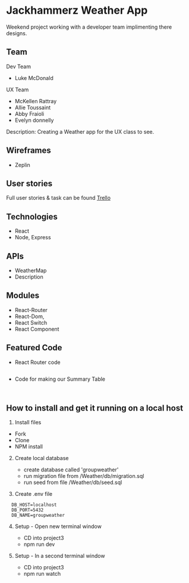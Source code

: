 # Jackhammerz Weather App
Weekend project working with a developer team implimenting there designs.

## Team 
Dev Team
- Luke McDonald

UX Team 
- McKellen Rattray
- Allie Toussaint
- Abby Fraioli
- Evelyn donnelly

Description: Creating a Weather app for the UX class to see. 

## Wireframes
- Zeplin 

## User stories 

Full user stories & task can be found [
Trello](https://trello.com/b/cWocpnJz/weather-app)


## Technologies
- React
- Node, Express

## APIs

- WeatherMap
- Description

## Modules

- React-Router
- React-Dom, 
- React Switch
- React Component


## Featured Code 
- React Router code 
```

```

- Code for making our Summary Table 
```
 
```
 

## How to install and get it running on a local host
1. Install files
- Fork
- Clone
- NPM install

2. Create local database
    - create database called 'groupweather'
    - run migration file from /Weather/db/migration.sql
    - run seed from file /Weather/db/seed.sql

3. Create .env file
```
  DB_HOST=localhost
  DB_PORT=5432
  DB_NAME=groupweather

```

4. Setup - Open new terminal window
    - CD into project3
    - npm run dev 

5. Setup - In a second terminal window
    - CD into project3
    - npm run watch

